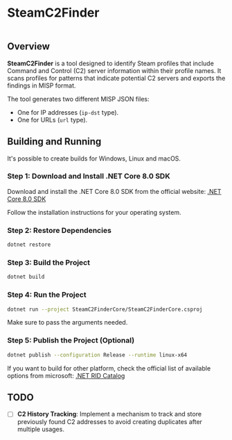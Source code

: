 # SteamC2Finder

<a href="https://github.com/miltinhoc/SteamC2FinderCore/actions/workflows/dotnet-desktop.yml">
    <img src="https://github.com/miltinhoc/SteamC2FinderCore/actions/workflows/dotnet-desktop.yml/badge.svg"
        alt="">
</a>
<br>


## Overview
**SteamC2Finder** is a tool designed to identify Steam profiles that include Command and Control (C2) server information within their profile names. It scans profiles for patterns that indicate potential C2 servers and exports the findings in MISP format.

The tool generates two different MISP JSON files:
- One for IP addresses (`ip-dst` type).
- One for URLs (`url` type).

## Building and Running

It's possible to create builds for Windows, Linux and macOS.

### Step 1: Download and Install .NET Core 8.0 SDK

Download and install the .NET Core 8.0 SDK from the official website:
[.NET Core 8.0 SDK](https://dotnet.microsoft.com/download/dotnet/8.0)

Follow the installation instructions for your operating system.

### Step 2: Restore Dependencies
```bash
dotnet restore
```

### Step 3: Build the Project
```bash
dotnet build
```

### Step 4: Run the Project
```bash
dotnet run --project SteamC2FinderCore/SteamC2FinderCore.csproj
```

Make sure to pass the arguments needed.

### Step 5: Publish the Project (Optional)
```bash
dotnet publish --configuration Release --runtime linux-x64
```

If you want to build for other platform, check the official list of available options from microsoft:
[.NET RID Catalog](https://learn.microsoft.com/en-us/dotnet/core/rid-catalog)

## TODO
- [ ] **C2 History Tracking**: Implement a mechanism to track and store previously found C2 addresses to avoid creating duplicates after multiple usages.
